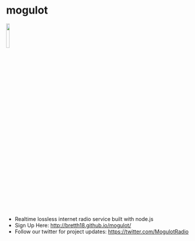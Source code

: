 # mogulot
<img src="https://cloud.githubusercontent.com/assets/955730/11620875/7d68c25e-9c6b-11e5-94f3-555c6baf3a5a.png" width="13%"></img>
- Realtime lossless internet radio service built with node.js
- Sign Up Here: http://bretth18.github.io/mogulot/
- Follow our twitter for project updates: https://twitter.com/MogulotRadio
